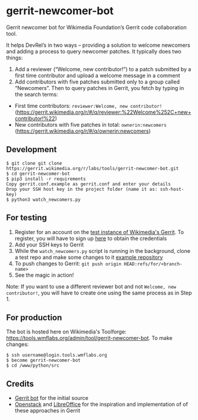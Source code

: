 gerrit-newcomer-bot
===================

Gerrit newcomer bot for Wikimedia Foundation’s Gerrit code collaboration tool.

It helps DevRel’s in two ways – providing a solution to welcome newcomers and adding a process to query newcomer patches. It typically does two things: 
1. Add a reviewer (“Welcome, new contributor!”) to a patch submitted by a first time contributor and upload a welcome message in a comment 
2. Add contributors with five patches submitted only to a group called “Newcomers”. Then to query patches in Gerrit, you fetch by typing in the search terms:
* First time contributors: `reviewer:Welcome, new contributor!` (https://gerrit.wikimedia.org/r/#/q/reviewer:%22Welcome%252C+new+contributor!%22)
* New contributors with five patches in total: `ownerin:newcomers` (https://gerrit.wikimedia.org/r/#/q/ownerin:newcomers)

Development
-----------
```
$ git clone git clone https://gerrit.wikimedia.org/r/labs/tools/gerrit-newcomer-bot.git
$ cd gerrit-newcomer-bot
$ pip3 install -r requirements
Copy gerrit.conf.example as gerrit.conf and enter your details
Drop your SSH host key in the project folder (name it as: ssh-host-key)
$ python3 watch_newcomers.py
```

For testing
-----------

1. Register for an account on the [test instance of Wikimedia's Gerrit](https://gerrit.git.wmflabs.org). To register, you will have to sign up [here](http://ldapauth-gitldap.wmflabs.org/w/index.php?title=Special:CreateAccount&returnto=Main+Page) to obtain the credentials
2. Add your SSH keys to Gerrit
3. While the `watch_newcomers.py` script is running in the background, clone a test repo and make some changes to it [example repository](https://gerrit.git.wmflabs.org/r/#/admin/projects/test)  
4. To push changes to Gerrit: `git push origin HEAD:refs/for/<branch-name>`
5. See the magic in action! 

Note: If you want to use a different reviewer bot and not `Welcome, new contributor!`, you will have to create one using the same process as in Step 1.

For production
--------------
The bot is hosted here on Wikimedia's Toolforge: https://tools.wmflabs.org/admin/tool/gerrit-newcomer-bot. To make changes:
``` 
$ ssh username@login.tools.wmflabs.org
$ become gerrit-newcomer-bot
$ cd /www/python/src
```

Credits 
-------
* [Gerrit bot](http://code.google.com/p/gerritbot/) for the initial source 
* [Openstack](https://review.openstack.org/#/q/status:open+reviewer:%22Welcome%252C+new+contributor!+(10068)%22) and [LibreOffice](https://wiki.documentfoundation.org/Development/gerrit/CommonQueries) for the inspiration and implementation of of these approaches in Gerrit
